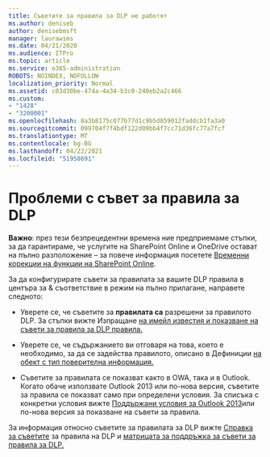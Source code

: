 ```yaml
---
title: Съветите за правила за DLP не работят
ms.author: deniseb
author: denisebmsft
manager: laurawims
ms.date: 04/21/2020
ms.audience: ITPro
ms.topic: article
ms.service: o365-administration
ROBOTS: NOINDEX, NOFOLLOW
localization_priority: Normal
ms.assetid: c03d30be-474a-4a34-b3c0-240eb2a2c466
ms.custom:
- "1428"
- "3200001"
ms.openlocfilehash: 8a3b8175c077b77d1c9b5d859012faddcb1fa3a0
ms.sourcegitcommit: 099704f7f4bdf122d09bb4f7cc71d36fc77a7fcf
ms.translationtype: MT
ms.contentlocale: bg-BG
ms.lasthandoff: 04/22/2021
ms.locfileid: "51958691"
---
```

# <a name="dlp-policy-tip-issues"></a>Проблеми с съвет за правила за DLP

**Важно**: през тези безпрецедентни времена ние предприемаме стъпки, за да гарантираме, че услугите на SharePoint Online и OneDrive остават на пълно разположение – за повече информация посетете [Временни корекции на функции на SharePoint Online](https://aka.ms/ODSPAdjustments).

За да конфигурирате съвети за правилата за вашите DLP правила в центъра за & съответствие в режим на пълно прилагане, направете следното:

- Уверете се, че съветите за **правилата са** разрешени за правилото DLP. За стъпки вижте Изпращане [на имейл известия и показване на съвети за правила за DLP правила.](https://docs.microsoft.com/microsoft-365/compliance/use-notifications-and-policy-tips)

- Уверете се, че съдържанието ви отговаря на това, което е необходимо, за да се задейства правилото, описано в Дефиниции [на обект с тип поверителна информация.](https://docs.microsoft.com/microsoft-365/compliance/sensitive-information-type-entity-definitions)

- Съветите за правилата се показват както в OWA, така и в Outlook. Когато обаче използвате Outlook 2013 или по-нова версия, съветите за правила се показват само при определени условия. За списъка с конкретни условия вижте [Поддържани условия за Outlook 2013](https://docs.microsoft.com/microsoft-365/compliance/use-notifications-and-policy-tips)или по-нова версия за показване на съвети за правила.

За информация относно съветите за правилата за DLP вижте [Справка за съветите](https://docs.microsoft.com/microsoft-365/compliance/dlp-policy-tips-reference?view=o365-worldwide#support-matrix-for-dlp-policy-tips-across-microsoft-apps) за правила на DLP и [матрицата за поддръжка за съвети за правила за DLP.](https://docs.microsoft.com/microsoft-365/compliance/dlp-policy-tips-reference?view=o365-worldwide#support-matrix-for-dlp-policy-tips-across-microsoft-apps)